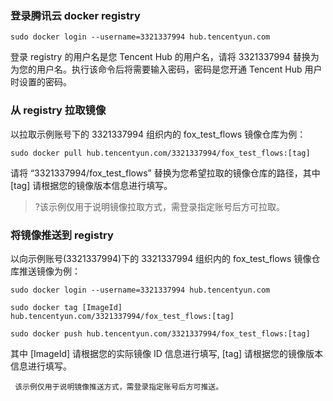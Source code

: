 ### 登录腾讯云 docker registry

```
sudo docker login --username=3321337994 hub.tencentyun.com
```

登录 registry 的用户名是您 Tencent Hub 的用户名，请将 3321337994 替换为为您的用户名。执行该命令后将需要输入密码，密码是您开通 Tencent Hub 用户时设置的密码。

### 从 registry 拉取镜像
以拉取示例账号下的 3321337994 组织内的 fox_test_flows 镜像仓库为例：
```
sudo docker pull hub.tencentyun.com/3321337994/fox_test_flows:[tag]
```

请将 “3321337994/fox_test_flows” 替换为您希望拉取的镜像仓库的路径，其中 [tag] 请根据您的镜像版本信息进行填写。

>?该示例仅用于说明镜像拉取方式，需登录指定账号后方可拉取。

### 将镜像推送到 registry
以向示例账号(3321337994)下的 3321337994 组织内的 fox_test_flows 镜像仓库推送镜像为例：
```
sudo docker login --username=3321337994 hub.tencentyun.com
```


```
sudo docker tag [ImageId] hub.tencentyun.com/3321337994/fox_test_flows:[tag]
```



```
sudo docker push hub.tencentyun.com/3321337994/fox_test_flows:[tag]
```

其中 [ImageId] 请根据您的实际镜像 ID 信息进行填写, [tag] 请根据您的镜像版本信息进行填写。

` 该示例仅用于说明镜像推送方式，需登录指定账号后方可推送。`
